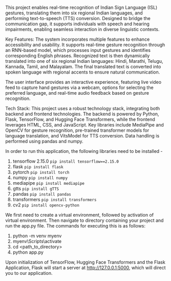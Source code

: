 This project enables real-time recognition of Indian Sign Language (ISL) gestures, translating them into six regional Indian languages, and performing text-to-speech (TTS) conversion. Designed to bridge the communication gap, it supports individuals with speech and hearing impairments, enabling seamless interaction in diverse linguistic contexts.

Key Features: 
The system incorporates multiple features to enhance accessibility and usability. It supports real-time gesture recognition through an RNN-based model, which processes input gestures and identifies corresponding English phrases. Recognized text is then dynamically translated into one of six regional Indian languages: Hindi, Marathi, Telugu, Kannada, Tamil, and Malayalam. The final translated text is converted into spoken language with regional accents to ensure natural communication.

The user interface provides an interactive experience, featuring live video feed to capture hand gestures via a webcam, options for selecting the preferred language, and real-time audio feedback based on gesture recognition.

Tech Stack: 
This project uses a robust technology stack, integrating both backend and frontend technologies. The backend is powered by Python, Flask, TensorFlow, and Hugging Face Transformers, while the frontend leverages HTML, CSS, and JavaScript. Key libraries include MediaPipe and OpenCV for gesture recognition, pre-trained transformer models for language translation, and VitsModel for TTS conversion. Data handling is performed using pandas and numpy.

In order to run this application, the following libraries need to be installed - 
1. tensorflow 2.15.0 `pip install tensorflow==2.15.0`
2. flask `pip install flask`
3. pytorch `pip install torch`
4. numpy `pip install numpy`
5. mediapipe `pip install mediapipe`
6. gtts `pip install gTTS`
7. pandas `pip install pandas`
8. transformers `pip install transformers`
9. cv2 `pip install opencv-python`

We first need to create a virtual environment, followed by activation of virtual environment. Then navigate to directory containing your project and run the app.py file. The commands for executing this is as follows:
1. python -m venv myenv
2. myenv\Scripts\activate
3. cd <path_to_directory>
4. python app.py

Upon initialization of TensorFlow, Hugging Face Transformers and the Flask Application, Flask will start a server at http://127.0.0.1:5000, which will direct you to our application.

